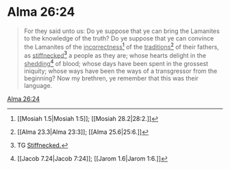 # Alma 26:24

> For they said unto us: Do ye suppose that ye can bring the Lamanites to the knowledge of the truth? Do ye suppose that ye can convince the Lamanites of the <u>incorrectness</u>[^a] of the <u>traditions</u>[^b] of their fathers, as <u>stiffnecked</u>[^c] a people as they are; whose hearts delight in the <u>shedding</u>[^d] of blood; whose days have been spent in the grossest iniquity; whose ways have been the ways of a transgressor from the beginning? Now my brethren, ye remember that this was their language.

[Alma 26:24](https://www.churchofjesuschrist.org/study/scriptures/bofm/alma/26?lang=eng&id=p24#p24)


[^a]: [[Mosiah 1.5|Mosiah 1:5]]; [[Mosiah 28.2|28:2.]]
[^b]: [[Alma 23.3|Alma 23:3]]; [[Alma 25.6|25:6.]]
[^c]: TG [Stiffnecked.](https://www.churchofjesuschrist.org/study/scriptures/tg/stiffnecked?lang=eng)
[^d]: [[Jacob 7.24|Jacob 7:24]]; [[Jarom 1.6|Jarom 1:6.]]
